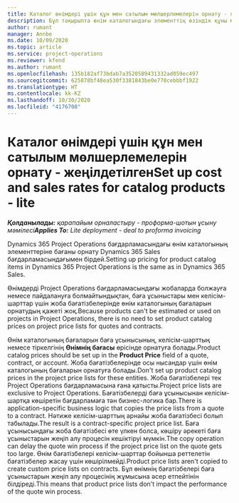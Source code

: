 ```yaml
---
title: Каталог өнімдері үшін құн мен сатылым мөлшерлемелерін орнату - жеңілдетілген
description: Бұл тақырыпта өнім каталогындағы элементтің өзіндік құны мен сатылым мөлшерлерін орнату әдісі туралы ақпарат берілген.
author: rumant
manager: Annbe
ms.date: 10/09/2020
ms.topic: article
ms.service: project-operations
ms.reviewer: kfend
ms.author: rumant
ms.openlocfilehash: 135b182af73bdab7a3520589431332ad059ec497
ms.sourcegitcommit: 625878bf48ea530f3381843be0e778cebbbf1922
ms.translationtype: HT
ms.contentlocale: kk-KZ
ms.lasthandoff: 10/30/2020
ms.locfileid: "4176708"
---
```

# <a name="set-up-cost-and-sales-rates-for-catalog-products---lite"></a><span data-ttu-id="243c8-103">Каталог өнімдері үшін құн мен сатылым мөлшерлемелерін орнату - жеңілдетілген</span><span class="sxs-lookup"><span data-stu-id="243c8-103">Set up cost and sales rates for catalog products - lite</span></span>

<span data-ttu-id="243c8-104">_**Қолданылады:** қарапайым орналастыру - проформа-шотын ұсыну мәмілесі_</span><span class="sxs-lookup"><span data-stu-id="243c8-104">_**Applies To:** Lite deployment - deal to proforma invoicing_</span></span>


<span data-ttu-id="243c8-105">Dynamics 365 Project Operations бағдарламасындағы өнім каталогының элементтеріне бағаны орнату Dynamics 365 Sales бағдарламасындағымен бірдей.</span><span class="sxs-lookup"><span data-stu-id="243c8-105">Setting up pricing for product catalog items in Dynamics 365 Project Operations is the same as in Dynamics 365 Sales.</span></span>

<span data-ttu-id="243c8-106">Өнімдерді Project Operations бағдарламасындағы жобаларда болжауға немесе пайдалануға болмайтындықтан, баға ұсыныстары мен келісім-шарттар үшін жоба бағатізбелерінде өнім каталогының бағаларын орнатудың қажеті жоқ.</span><span class="sxs-lookup"><span data-stu-id="243c8-106">Because products can't be estimated or used on projects in Project Operations, there is no need to set product catalog prices on project price lists for quotes and contracts.</span></span>

<span data-ttu-id="243c8-107">Өнім каталогының бағаларын баға ұсынысының, келісім-шарттың немесе тіркелгінің **Өнімнің бағасы** өрісінде орнатуға болады.</span><span class="sxs-lookup"><span data-stu-id="243c8-107">Product catalog prices should be set up in the **Product Price** field of a quote, contract, or account.</span></span> <span data-ttu-id="243c8-108">Жоба бағатізбелерінде осы нысандар үшін өнім каталогының бағаларын орнатуға болады.</span><span class="sxs-lookup"><span data-stu-id="243c8-108">Don't set up product catalog prices in the project price lists for these entities.</span></span> <span data-ttu-id="243c8-109">Жоба бағатізбелері тек Project Operations бағдарламасына ғана қатысты.</span><span class="sxs-lookup"><span data-stu-id="243c8-109">Project price lists are exclusive to Project Operations.</span></span> <span data-ttu-id="243c8-110">Бағатізбелерді баға ұсынысынан келісім-шартқа көшіретін бағдарламаға тән бизнес-логика бар.</span><span class="sxs-lookup"><span data-stu-id="243c8-110">There is application-specific business logic that copies the price lists from a quote to a contract.</span></span> <span data-ttu-id="243c8-111">Нәтиже келісім-шарттың арнайы жоба бағатізбесі болып табылады.</span><span class="sxs-lookup"><span data-stu-id="243c8-111">The result is a contract-specific project price list.</span></span> <span data-ttu-id="243c8-112">Баға ұсынысындағы жоба бағатізбесі өте үлкен болса, көшіру әрекеті баға ұсыныстарын жеңіп алу процесін кешіктіруі мүмкін.</span><span class="sxs-lookup"><span data-stu-id="243c8-112">The copy operation can delay the quote win process if the project price list on the quote gets too large.</span></span> <span data-ttu-id="243c8-113">Өнім бағатізбелері келісім-шарттар бойынша реттелетін бағатізбелер жасау үшін көшірілмейді.</span><span class="sxs-lookup"><span data-stu-id="243c8-113">Product price lists aren't copied to create custom price lists on contracts.</span></span> <span data-ttu-id="243c8-114">Бұл өнімнің бағатізбелері баға ұсыныстарын жеңіп алу процесінің жұмысына әсер етпейтінін білдіреді.</span><span class="sxs-lookup"><span data-stu-id="243c8-114">This means that product price lists don't impact the performance of the quote win process.</span></span>

